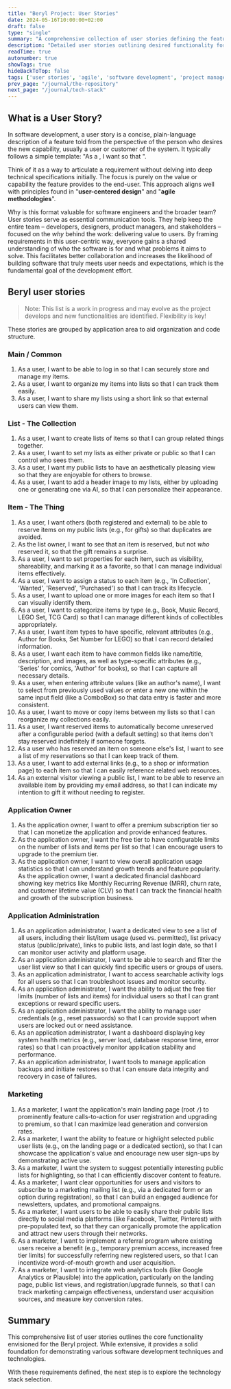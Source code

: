 ```yaml
---
title: "Beryl Project: User Stories"
date: 2024-05-16T10:00:00+02:00 
draft: false
type: "single"
summary: "A comprehensive collection of user stories defining the features and interactions for the Beryl collection management application."
description: "Detailed user stories outlining desired functionality for the Beryl application, covering user accounts, list/item management, administration, marketing, and more. Serves as a foundation for development."
readTime: true
autonumber: true
showTags: true
hideBackToTop: false
tags: ['user stories', 'agile', 'software development', 'project management', 'requirements engineering', 'beryl project', 'feature definition', 'collection management', 'administration', 'marketing'] 
prev_page: "/journal/the-repository"
next_page: "/journal/tech-stack"
---
```


## What is a User Story?

In software development, a user story is a concise, plain-language description of a feature told from the perspective of the person who desires the new capability, usually a user or customer of the system. It typically follows a simple template: "As a **<type of user>**, I want **<some goal>** so that **<some reason>**".

Think of it as a way to articulate a requirement without delving into deep technical specifications initially. The focus is purely on the value or capability the feature provides to the end-user. This approach aligns well with principles found in "**user-centered design**" and "**agile methodologies**".

Why is this format valuable for software engineers and the broader team? User stories serve as essential communication tools. They help keep the entire team – developers, designers, product managers, and stakeholders – focused on the *why* behind the work: delivering value to users. By framing requirements in this user-centric way, everyone gains a shared understanding of who the software is for and what problems it aims to solve. This facilitates better collaboration and increases the likelihood of building software that truly meets user needs and expectations, which is the fundamental goal of the development effort.

## Beryl user stories

> Note: This list is a work in progress and may evolve as the project develops and new functionalities are identified. Flexibility is key!

These stories are grouped by application area to aid organization and code structure.

### Main / Common

1.  As a user, I want to be able to log in so that I can securely store and manage my items.
1.  As a user, I want to organize my items into lists so that I can track them easily.
1.  As a user, I want to share my lists using a short link so that external users can view them.

### List - The Collection

1.  As a user, I want to create lists of items so that I can group related things together.
1.  As a user, I want to set my lists as either private or public so that I can control who sees them.
1.  As a user, I want my public lists to have an aesthetically pleasing view so that they are enjoyable for others to browse.
1.  As a user, I want to add a header image to my lists, either by uploading one or generating one via AI, so that I can personalize their appearance.

### Item - The Thing

1.  As a user, I want others (both registered and external) to be able to reserve items on my public lists (e.g., for gifts) so that duplicates are avoided.
1.  As the list owner, I want to see that an item is reserved, but not *who* reserved it, so that the gift remains a surprise.
1.  As a user, I want to set properties for each item, such as visibility, shareability, and marking it as a favorite, so that I can manage individual items effectively.
1.  As a user, I want to assign a status to each item (e.g., 'In Collection', 'Wanted', 'Reserved', 'Purchased') so that I can track its lifecycle.
1.  As a user, I want to upload one or more images for each item so that I can visually identify them.
1.  As a user, I want to categorize items by type (e.g., Book, Music Record, LEGO Set, TCG Card) so that I can manage different kinds of collectibles appropriately.
1.  As a user, I want item types to have specific, relevant attributes (e.g., Author for Books, Set Number for LEGO) so that I can record detailed information.
1.  As a user, I want each item to have common fields like name/title, description, and images, as well as type-specific attributes (e.g., 'Series' for comics, 'Author' for books), so that I can capture all necessary details.
1.  As a user, when entering attribute values (like an author's name), I want to select from previously used values *or* enter a new one within the same input field (like a ComboBox) so that data entry is faster and more consistent.
1. As a user, I want to move or copy items between my lists so that I can reorganize my collections easily.
1. As a user, I want reserved items to automatically become unreserved after a configurable period (with a default setting) so that items don't stay reserved indefinitely if someone forgets.
1. As a user who has reserved an item on someone else's list, I want to see a list of my reservations so that I can keep track of them.
1. As a user, I want to add external links (e.g., to a shop or information page) to each item so that I can easily reference related web resources.
1. As an external visitor viewing a public list, I want to be able to reserve an available item by providing my email address, so that I can indicate my intention to gift it without needing to register.


### Application Owner

1.  As the application owner, I want to offer a premium subscription tier so that I can monetize the application and provide enhanced features.
1.  As the application owner, I want the free tier to have configurable limits on the number of lists and items per list so that I can encourage users to upgrade to the premium tier.
1.  As the application owner, I want to view overall application usage statistics so that I can understand growth trends and feature popularity.
As the application owner, I want a dedicated financial dashboard showing key metrics like Monthly Recurring Revenue (MRR), churn rate, and customer lifetime value (CLV) so that I can track the financial health and growth of the subscription business.


### Application Administration

1.  As an application administrator, I want a dedicated view to see a list of all users, including their list/item usage (used vs. permitted), list privacy status (public/private), links to public lists, and last login date, so that I can monitor user activity and platform usage.
1.  As an application administrator, I want to be able to search and filter the user list view so that I can quickly find specific users or groups of users.
1.  As an application administrator, I want to access searchable activity logs for all users so that I can troubleshoot issues and monitor security.
1.  As an application administrator, I want the ability to adjust the free tier limits (number of lists and items) for individual users so that I can grant exceptions or reward specific users.
1.  As an application administrator, I want the ability to manage user credentials (e.g., reset passwords) so that I can provide support when users are locked out or need assistance.
1. As an application administrator, I want a dashboard displaying key system health metrics (e.g., server load, database response time, error rates) so that I can proactively monitor application stability and performance.
1. As an application administrator, I want tools to manage application backups and initiate restores so that I can ensure data integrity and recovery in case of failures.

### Marketing

1.  As a marketer, I want the application's main landing page (root `/`) to prominently feature calls-to-action for user registration and upgrading to premium, so that I can maximize lead generation and conversion rates.
1.  As a marketer, I want the ability to feature or highlight selected public user lists (e.g., on the landing page or a dedicated section), so that I can showcase the application's value and encourage new user sign-ups by demonstrating active use.
1. As a marketer, I want the system to suggest potentially interesting public lists for highlighting, so that I can efficiently discover content to feature.
1.  As a marketer, I want clear opportunities for users and visitors to subscribe to a marketing mailing list (e.g., via a dedicated form or an option during registration), so that I can build an engaged audience for newsletters, updates, and promotional campaigns.
1.  As a marketer, I want users to be able to easily share their public lists directly to social media platforms (like Facebook, Twitter, Pinterest) with pre-populated text, so that they can organically promote the application and attract new users through their networks.
1.  As a marketer, I want to implement a referral program where existing users receive a benefit (e.g., temporary premium access, increased free tier limits) for successfully referring new registered users, so that I can incentivize word-of-mouth growth and user acquisition.
1.  As a marketer, I want to integrate web analytics tools (like Google Analytics or Plausible) into the application, particularly on the landing page, public list views, and registration/upgrade funnels, so that I can track marketing campaign effectiveness, understand user acquisition sources, and measure key conversion rates.


## Summary

This comprehensive list of user stories outlines the core functionality envisioned for the Beryl project. While extensive, it provides a solid foundation for demonstrating various software development techniques and technologies.

With these requirements defined, the next step is to explore the technology stack selection.
